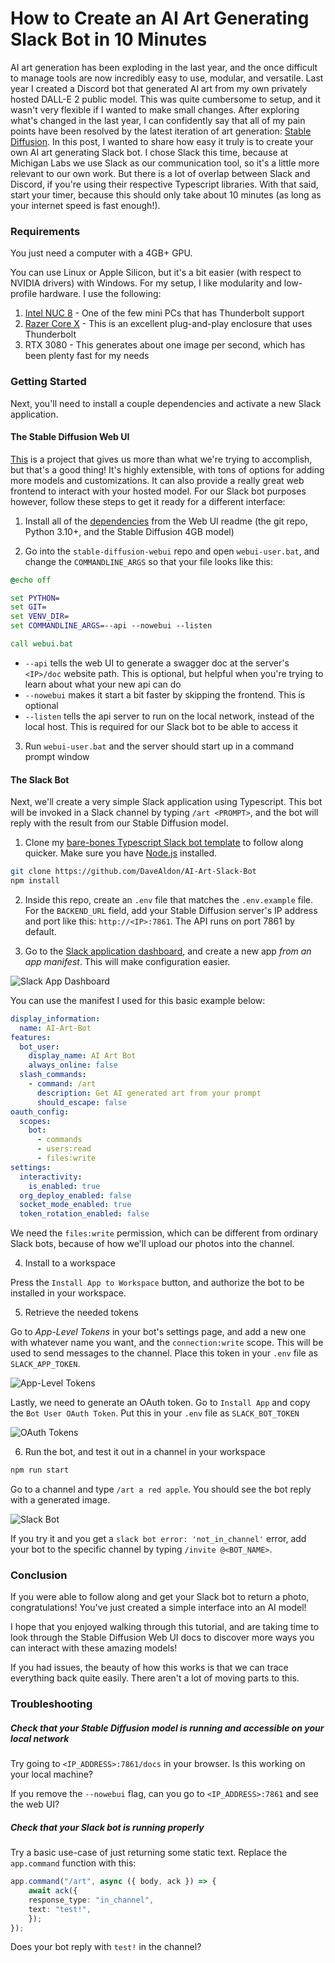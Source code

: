 # How to Create an AI Art Generating Slack Bot in 10 Minutes

AI art generation has been exploding in the last year, and the once difficult to manage tools are now incredibly easy to use, modular, and versatile. Last year I created a Discord bot that generated AI art from my own privately hosted DALL-E 2 public model. This was quite cumbersome to setup, and it wasn't very flexible if I wanted to make small changes. After exploring what's changed in the last year, I can confidently say that all of my pain points have been resolved by the latest iteration of art generation: [Stable Diffusion](https://stablediffusionweb.com/). In this post, I wanted to share how easy it truly is to create your own AI art generating Slack bot. I chose Slack this time, because at Michigan Labs we use Slack as our communication tool, so it's a little more relevant to our own work. But there is a lot of overlap between Slack and Discord, if you're using their respective Typescript libraries. With that said, start your timer, because this should only take about 10 minutes (as long as your internet speed is fast enough!).

### Requirements

You just need a computer with a 4GB+ GPU.
   
You can use Linux or Apple Silicon, but it's a bit easier (with respect to NVIDIA drivers) with Windows. For my setup, I like modularity and low-profile hardware. I use the following:

1. [Intel NUC 8](https://www.amazon.com/gp/product/B07GX4X4PW) - One of the few mini PCs that has Thunderbolt support
2. [Razer Core X](https://www.amazon.com/gp/product/B07CQG2K5K) - This is an excellent plug-and-play enclosure that uses Thunderbolt
3. RTX 3080 - This generates about one image per second, which has been plenty fast for my needs

### Getting Started

Next, you'll need to install a couple dependencies and activate a new Slack application.

#### The Stable Diffusion Web UI

[This](https://github.com/AUTOMATIC1111/stable-diffusion-webui) is a project that gives us more than what we're trying to accomplish, but that's a good thing! It's highly extensible, with tons of options for adding more models and customizations. It can also provide a really great web frontend to interact with your hosted model. For our Slack bot purposes however, follow these steps to get it ready for a different interface:

1. Install all of the [dependencies](https://github.com/AUTOMATIC1111/stable-diffusion-webui/wiki/Dependencies) from the Web UI readme (the git repo, Python 3.10+, and the Stable Diffusion 4GB model)
   
2. Go into the `stable-diffusion-webui` repo and open `webui-user.bat`, and change the `COMMANDLINE_ARGS` so that your file looks like this:

```bat
@echo off

set PYTHON=
set GIT=
set VENV_DIR=
set COMMANDLINE_ARGS=--api --nowebui --listen

call webui.bat
```

- `--api` tells the web UI to generate a swagger doc at the server's `<IP>/doc` website path. This is optional, but helpful when you're trying to learn about what your new api can do
- `--nowebui` makes it start a bit faster by skipping the frontend. This is optional
- `--listen` tells the api server to run on the local network, instead of the local host. This is required for our Slack bot to be able to access it

3. Run `webui-user.bat` and the server should start up in a command prompt window

#### The Slack Bot

Next, we'll create a very simple Slack application using Typescript. This bot will be invoked in a Slack channel by typing `/art <PROMPT>`, and the bot will reply with the result from our Stable Diffusion model.

1. Clone my [bare-bones Typescript Slack bot template](https://github.com/DaveAldon/AI-Art-Slack-Bot) to follow along quicker. Make sure you have [Node.js](https://nodejs.org/en/) installed.

```bash
git clone https://github.com/DaveAldon/AI-Art-Slack-Bot
npm install
```

2. Inside this repo, create an `.env` file that matches the `.env.example` file. For the `BACKEND_URL` field, add your Stable Diffusion server's IP address and port like this: `http://<IP>:7861`. The API runs on port 7861 by default.

3. Go to the [Slack application dashboard](https://api.slack.com/apps), and create a new app *from an app manifest*. This will make configuration easier.

![Slack App Dashboard](./resources/newapp.png)

You can use the manifest I used for this basic example below:

```yaml
display_information:
  name: AI-Art-Bot
features:
  bot_user:
    display_name: AI Art Bot
    always_online: false
  slash_commands:
    - command: /art
      description: Get AI generated art from your prompt
      should_escape: false
oauth_config:
  scopes:
    bot:
      - commands
      - users:read
      - files:write
settings:
  interactivity:
    is_enabled: true
  org_deploy_enabled: false
  socket_mode_enabled: true
  token_rotation_enabled: false
```

We need the `files:write` permission, which can be different from ordinary Slack bots, because of how we'll upload our photos into the channel.

4. Install to a workspace

Press the `Install App to Workspace` button, and authorize the bot to be installed in your workspace.

5. Retrieve the needed tokens

Go to *App-Level Tokens* in your bot's settings page, and add a new one with whatever name you want, and the `connection:write` scope. This will be used to send messages to the channel. Place this token in your `.env` file as `SLACK_APP_TOKEN`.

![App-Level Tokens](./resources/token.png)

Lastly, we need to generate an OAuth token. Go to `Install App` and copy the `Bot User OAuth Token`. Put this in your `.env` file as `SLACK_BOT_TOKEN`

![OAuth Tokens](./resources/token2.png)

6. Run the bot, and test it out in a channel in your workspace

```bash
npm run start
```

Go to a channel and type `/art a red apple`. You should see the bot reply with a generated image.

![Slack Bot](./resources/response.png)

If you try it and you get a `slack bot error: 'not_in_channel'` error, add your bot to the specific channel by typing `/invite @<BOT_NAME>`.

### Conclusion

If you were able to follow along and get your Slack bot to return a photo, congratulations! You've just created a simple interface into an AI model!

I hope that you enjoyed walking through this tutorial, and are taking time to look through the Stable Diffusion Web UI docs to discover more ways you can interact with these amazing models!

If you had issues, the beauty of how this works is that we can trace everything back quite easily. There aren't a lot of moving parts to this.

### Troubleshooting

##### Check that your Stable Diffusion model is running and accessible on your local network

Try going to `<IP_ADDRESS>:7861/docs` in your browser. Is this working on your local machine?

If you remove the `--nowebui` flag, can you go to `<IP_ADDRESS>:7861` and see the web UI?

##### Check that your Slack bot is running properly

Try a basic use-case of just returning some static text. Replace the `app.command` function with this:

```typescript
app.command("/art", async ({ body, ack }) => {
    await ack({
    response_type: "in_channel",
    text: "test!",
    });
});
```

Does your bot reply with `test!` in the channel?
